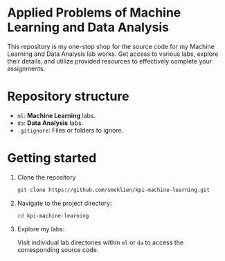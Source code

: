 # Applied Problems of Machine Learning and Data Analysis

This repository is my one-stop shop for the source code for my Machine Learning and Data Analysis lab works. Get access to various labs, explore their details, and utilize provided resources to effectively complete your assignments.

# Repository structure

- `ml`: **Machine Learning** labs.
- `da`: **Data Analysis** labs.
- `.gitignore`: Files or folders to ignore.

# Getting started

1. Clone the repository

   ```bash
   git clone https://github.com/smoklien/kpi-machine-learning.git
   ```

2. Navigate to the project directory:

    ```bash
    cd kpi-machine-learning
    ```
    
3. Explore my labs:

   Visit individual lab directories within `ml` or `da` to access the corresponding source code.
